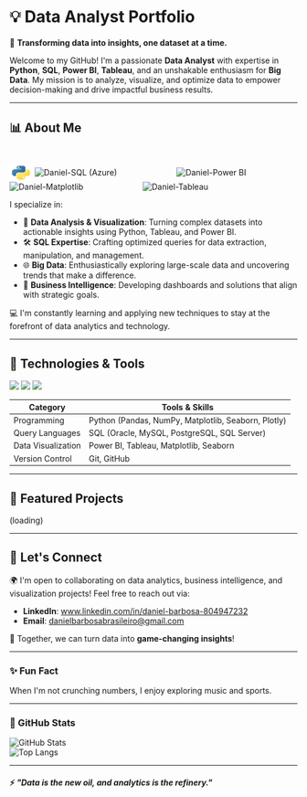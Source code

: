 # 💡 Data Analyst Portfolio  
🚀 **Transforming data into insights, one dataset at a time.**  

Welcome to my GitHub! I'm a passionate **Data Analyst** with expertise in **Python**, **SQL**, **Power BI**, **Tableau**, and an unshakable enthusiasm for **Big Data**. My mission is to analyze, visualize, and optimize data to empower decision-making and drive impactful business results.

---

## 📊 About Me  <div style="display: inline_block"><br>
<div class="icon-container">
  <img align="center" alt="Daniel-Python" height="30" width="40" src="https://raw.githubusercontent.com/devicons/devicon/master/icons/python/python-original.svg">
  <img align="center" alt="Daniel-SQL (Azure)" height="30" width="40" src="https://cdn.jsdelivr.net/gh/devicons/devicon@latest/icons/azuresqldatabase/azuresqldatabase-original.svg">
  <img align="center" alt="Daniel-Power BI" height="30" width="30" src="https://upload.wikimedia.org/wikipedia/commons/thumb/c/cf/New_Power_BI_Logo.svg/1200px-New_Power_BI_Logo.svg.png?20210102182532" style="margin-left: 100px;">
  <img align="center" alt="Daniel-Matplotlib" height="30" width="40" src="https://cdn.jsdelivr.net/gh/devicons/devicon@latest/icons/matplotlib/matplotlib-original.svg" />
  <img align="center" alt="Daniel-Tableau" height="70" width="70" src="https://www.svgrepo.com/show/354427/tableau.svg" style="margin-left: 100px;">   
</div>
  
  
          
          
  
</div>

I specialize in:  
- 📌 **Data Analysis & Visualization**: Turning complex datasets into actionable insights using Python, Tableau, and Power BI.  
- 🛠️ **SQL Expertise**: Crafting optimized queries for data extraction, manipulation, and management.  
- 🌐 **Big Data**: Enthusiastically exploring large-scale data and uncovering trends that make a difference.  
- 🧩 **Business Intelligence**: Developing dashboards and solutions that align with strategic goals.  

💻 I'm constantly learning and applying new techniques to stay at the forefront of data analytics and technology.

---

## 🔧 Technologies & Tools  

<div> 
  <a href="https://www.instagram.com/danielbarbosabrasileiro/" target="_blank"><img src="https://img.shields.io/badge/-Instagram-%23E4405F?style=for-the-badge&logo=instagram&logoColor=white" target="_blank"></a>
  <a href = "mailto:danielbarbosabrasileiro@gmail.com"><img src="https://img.shields.io/badge/-Gmail-%23333?style=for-the-badge&logo=gmail&logoColor=white" target="_blank"></a>
  <a href="hwww.linkedin.com/in/daniel-barbosa-804947232" target="_blank"><img src="https://img.shields.io/badge/-LinkedIn-%230077B5?style=for-the-badge&logo=linkedin&logoColor=white" target="_blank"></a> 
  
</div>


| **Category**       | **Tools & Skills**                                            |
|---------------------|-------------------------------------------------------------|
| Programming         | Python (Pandas, NumPy, Matplotlib, Seaborn, Plotly)         |
| Query Languages     | SQL (Oracle, MySQL, PostgreSQL, SQL Server)                         |
| Data Visualization  | Power BI, Tableau, Matplotlib, Seaborn                      |
| Version Control     | Git, GitHub                                                 |

---

## 📁 Featured Projects  

(loading)

---

## 🌟 Let's Connect  

🌍 I'm open to collaborating on data analytics, business intelligence, and visualization projects! Feel free to reach out via:  
- **LinkedIn**: www.linkedin.com/in/daniel-barbosa-804947232
- **Email**: danielbarbosabrasileiro@gmail.com

🤝 Together, we can turn data into **game-changing insights**!  

---

### ✨ Fun Fact  
When I'm not crunching numbers, I enjoy exploring music and sports.

---

### 🚀 GitHub Stats  
![GitHub Stats](https://github-readme-stats.vercel.app/api?username=yourusername&show_icons=true&theme=radical)  
![Top Langs](https://github-readme-stats.vercel.app/api/top-langs/?username=yourusername&layout=compact&theme=radical)  

---

#### ⚡ _"Data is the new oil, and analytics is the refinery."_  
